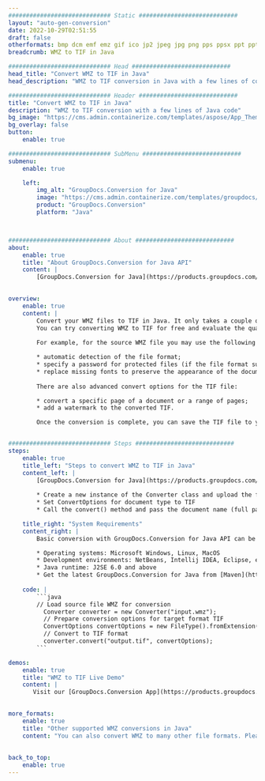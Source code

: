 ```yaml
---
############################# Static ############################
layout: "auto-gen-conversion"
date: 2022-10-29T02:51:55
draft: false
otherformats: bmp dcm emf emz gif ico jp2 jpeg jpg png pps ppsx ppt pptx psb psd svg svgz tga tif tiff webp wmf wmz
breadcrumb: WMZ to TIF in Java

############################# Head ############################
head_title: "Convert WMZ to TIF in Java"
head_description: "WMZ to TIF conversion in Java with a few lines of code. Convert over 160 file formats using the GroupDocs document conversion API for Java"

############################# Header ############################
title: "Convert WMZ to TIF in Java"
description: "WMZ to TIF conversion with a few lines of Java code"
bg_image: "https://cms.admin.containerize.com/templates/aspose/App_Themes/V3/images/bg/header1.png"
bg_overlay: false
button:
    enable: true

############################# SubMenu ############################
submenu:
    enable: true

    left:
        img_alt: "GroupDocs.Conversion for Java"
        image: "https://cms.admin.containerize.com/templates/groupdocs/images/product-logos/90x90-noborder/groupdocs-conversion-java.png"
        product: "GroupDocs.Conversion"
        platform: "Java"



############################# About ############################
about:
    enable: true
    title: "About GroupDocs.Conversion for Java API"
    content: |
        [GroupDocs.Conversion for Java](https://products.groupdocs.com/conversion/java/) is an advanced file format conversion API for converting between popular image and document formats such as Microsoft Office, OpenDocument, PDF, HTML, email, CAD. and much more with just a few lines of code. The native API automatically detects the formats of the original documents and offers many options for customizing the converted documents. Along with the function of extracting information from a document, it also supports caching of the conversion results to the local disk by default. However, any type of cache storage can be supported by implementing the appropriate interfaces - Amazon S3, Dropbox, Google Drive, Windows Azure, Reddis, or any others.
    

overview:
    enable: true
    content: |
        Convert your WMZ files to TIF in Java. It only takes a couple of lines of Java code on any platform of your choice, such as Windows, Linux, macOS.
        You can try converting WMZ to TIF for free and evaluate the quality of the conversion results. Along with simple file conversion scripts, you can try more sophisticated options for loading the WMZ source file and storing the TIF output. 
        
        For example, for the source WMZ file you may use the following load options:

        * automatic detection of the file format;
        * specify a password for protected files (if the file format supports it);
        * replace missing fonts to preserve the appearance of the document.
        
        There are also advanced convert options for the TIF file:

        * convert a specific page of a document or a range of pages;
        * add a watermark to the converted TIF.

        Once the conversion is complete, you can save the TIF file to your local file path or to any third party storage such as FTP, Amazon S3, Google Drive, Dropbox etc. Please note - to convert WMZ to TIF, you do not need to install any additional software, such as MS Office, Open Office, Adobe Acrobat Reader etc.


############################# Steps ############################
steps:
    enable: true
    title_left: "Steps to convert WMZ to TIF in Java"
    content_left: |
        [GroupDocs.Conversion for Java](https://products.groupdocs.com/conversion/java/) allows developers to easily convert WMZ file to TIF with a few lines of code.
        
        * Create a new instance of the Converter class and upload the file WMZ with the full path
        * Set ConvertOptions for document type to TIF
        * Call the convert() method and pass the document name (full path) and format (TIF) as a parameter

    title_right: "System Requirements"
    content_right: |
        Basic conversion with GroupDocs.Conversion for Java API can be done with just a few lines of code. Our APIs are supported on all major platforms and operating systems. Before executing the code below, make sure you have the following prerequisites installed on your system.

        * Operating systems: Microsoft Windows, Linux, MacOS
        * Development environments: NetBeans, Intellij IDEA, Eclipse, etc.
        * Java runtime: J2SE 6.0 and above
        * Get the latest GroupDocs.Conversion for Java from [Maven](https://repository.groupdocs.com/webapp/#/artifacts/browse/tree/General/repo/com/groupdocs/groupdocs-conversion)
         
    code: |
        ```java    
        // Load source file WMZ for conversion
          Converter converter = new Converter("input.wmz");
          // Prepare conversion options for target format TIF
          ConvertOptions convertOptions = new FileType().fromExtension("tif").getConvertOptions();
          // Convert to TIF format
          converter.convert("output.tif", convertOptions);
        ```

demos:
    enable: true
    title: "WMZ to TIF Live Demo"
    content: |
       Visit our [GroupDocs.Conversion App](https://products.groupdocs.app/conversion/family) website and try WMZ to TIF conversion now. The free demo has the following benefits
          

more_formats:
    enable: true
    title: "Other supported WMZ conversions in Java"
    content: "You can also convert WMZ to many other file formats. Please see the list below."
       
       
back_to_top:
    enable: true
---
```

